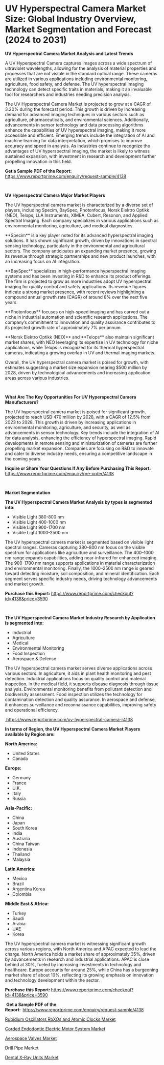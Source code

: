 <p><h1>UV Hyperspectral Camera Market Size: Global Industry Overview, Market Segmentation and Forecast (2024 to 2031)</h1></p><p><strong>UV Hyperspectral Camera Market Analysis and Latest Trends</strong></p>
<p><p>A UV Hyperspectral Camera captures images across a wide spectrum of ultraviolet wavelengths, allowing for the analysis of material properties and processes that are not visible in the standard optical range. These cameras are utilized in various applications including environmental monitoring, agriculture, food safety, and defense. The UV hyperspectral imaging technology can detect specific traits in materials, making it an invaluable tool for researchers and industries needing precision analysis.</p><p>The UV Hyperspectral Camera Market is projected to grow at a CAGR of 3.20% during the forecast period. This growth is driven by increasing demand for advanced imaging techniques in various sectors such as agriculture, pharmaceuticals, and environmental sciences. Additionally, advancements in sensor technology and data processing algorithms enhance the capabilities of UV hyperspectral imaging, making it more accessible and efficient. Emerging trends include the integration of AI and machine learning for data interpretation, which promises to improve accuracy and speed in analysis. As industries continue to recognize the advantages of UV hyperspectral imaging, the market is likely to witness sustained expansion, with investment in research and development further propelling innovation in this field.</p></p>
<p><strong>Get a Sample PDF of the Report:&nbsp;</strong> <a href="https://www.reportprime.com/enquiry/request-sample/4138">https://www.reportprime.com/enquiry/request-sample/4138</a></p>
<p>&nbsp;</p>
<p><strong>UV Hyperspectral Camera Major Market Players</strong></p>
<p><p>The UV hyperspectral camera market is characterized by a diverse set of players, including Specim, BaySpec, Photonfocus, Norsk Elektro Optikk (NEO), Telops, LLA Instruments, XIMEA, Cubert, Resonon, and Applied Spectral Imaging. Each company specializes in various applications such as environmental monitoring, agriculture, and medical diagnostics.</p><p>**Specim** is a key player noted for its advanced hyperspectral imaging solutions. It has shown significant growth, driven by innovations in spectral sensing technology, particularly in the environmental and agricultural sectors. The company anticipates an expanding market presence, growing its revenue through strategic partnerships and new product launches, with an increasing focus on AI integration.</p><p>**BaySpec** specializes in high-performance hyperspectral imaging systems and has been investing in R&D to enhance its product offerings. The firm is projected to grow as more industries adopt UV hyperspectral imaging for quality control and safety applications. Its revenue figures indicate a strong market presence, with recent reviews highlighting a compound annual growth rate (CAGR) of around 8% over the next five years.</p><p>**Photonfocus** focuses on high-speed imaging and has carved out a niche in industrial automation and scientific research applications. The company’s commitment to innovation and quality assurance contributes to its projected growth rate of approximately 7% per annum.</p><p>**Norsk Elektro Optikk (NEO)** and **Telops** also maintain significant market shares, with NEO leveraging its expertise in UV technology for niche applications, while Telops is recognized for its thermal hyperspectral cameras, indicating a growing overlap in UV and thermal imaging markets.</p><p>Overall, the UV hyperspectral camera market is poised for growth, with estimates suggesting a market size expansion nearing $500 million by 2028, driven by technological advancements and increasing application areas across various industries.</p></p>
<p>&nbsp;</p>
<p><strong>What Are The Key Opportunities For UV Hyperspectral Camera Manufacturers?</strong></p>
<p><p>The UV hyperspectral camera market is poised for significant growth, projected to reach USD 470 million by 2028, with a CAGR of 12.5% from 2023 to 2028. This growth is driven by increasing applications in environmental monitoring, agriculture, and security, as well as advancements in sensor technology. Key trends include the integration of AI for data analysis, enhancing the efficiency of hyperspectral imaging. Rapid developments in remote sensing and miniaturization of cameras are further propelling market expansion. Companies are focusing on R&D to innovate and cater to diverse industry needs, ensuring a competitive landscape in the coming years.</p></p>
<p><strong>Inquire or Share Your Questions If Any Before Purchasing This Report:</strong> <a href="https://www.reportprime.com/enquiry/pre-order/4138">https://www.reportprime.com/enquiry/pre-order/4138</a></p>
<p>&nbsp;</p>
<p><strong>Market Segmentation</strong></p>
<p><strong>The UV Hyperspectral Camera Market Analysis by types is segmented into:</strong></p>
<p><ul><li>Visible Light 380-800 nm</li><li>Visible Light 400-1000 nm</li><li>Visible Light 900-1700 nm</li><li>Visible Light 1000-2500 nm</li></ul></p>
<p><p>The UV hyperspectral camera market is segmented based on visible light spectral ranges. Cameras capturing 380–800 nm focus on the visible spectrum for applications like agriculture and surveillance. The 400–1000 nm range expands capabilities, adding near-infrared for enhanced imaging. The 900–1700 nm range supports applications in material characterization and environmental monitoring. Finally, the 1000–2500 nm range is geared toward detecting moisture, soil composition, and mineral identification. Each segment serves specific industry needs, driving technology advancements and market growth.</p></p>
<p><strong>Purchase this Report:&nbsp;</strong><a href="https://www.reportprime.com/checkout?id=4138&price=3590">https://www.reportprime.com/checkout?id=4138&price=3590</a></p>
<p>&nbsp;</p>
<p><strong>The UV Hyperspectral Camera Market Industry Research by Application is segmented into:</strong></p>
<p><ul><li>Industrial</li><li>Agriculture</li><li>Medical</li><li>Environmental Monitoring</li><li>Food Inspection</li><li>Aerospace & Defense</li></ul></p>
<p><p>The UV hyperspectral camera market serves diverse applications across various sectors. In agriculture, it aids in plant health monitoring and pest detection. Industrial applications focus on quality control and material inspection. In the medical field, it supports disease diagnosis through tissue analysis. Environmental monitoring benefits from pollutant detection and biodiversity assessment. Food inspection utilizes the technology for contamination detection and quality assurance. In aerospace and defense, it enhances surveillance and reconnaissance capabilities, improving safety and operational efficiency.</p></p>
<p><a href="https://www.reportprime.com/uv-hyperspectral-camera-r4138">&nbsp;https://www.reportprime.com/uv-hyperspectral-camera-r4138</a></p>
<p><strong>In terms of Region, the UV Hyperspectral Camera Market Players available by Region are:</strong></p>
<p>
    <p> <strong> North America: </strong>
        <ul>
            <li>United States</li>
            <li>Canada</li>
        </ul>
        </p> 
    <p> <strong> Europe: </strong>
        <ul>
            <li>Germany</li>
            <li>France</li>
            <li>U.K.</li>
            <li>Italy</li>
            <li>Russia</li>
        </ul>
        </p> 
    <p> <strong> Asia-Pacific: </strong>
        <ul>
            <li>China</li>
            <li>Japan</li>
            <li>South Korea</li>
            <li>India</li>
            <li>Australia</li>
            <li>China Taiwan</li>
            <li>Indonesia</li>
            <li>Thailand</li>
            <li>Malaysia</li>
        </ul>
        </p> 
    <p> <strong> Latin America: </strong>
        <ul>
            <li>Mexico</li>
            <li>Brazil</li>
            <li>Argentina Korea</li>
            <li>Colombia</li>
        </ul>
        </p> 
    <p> <strong> Middle East & Africa: </strong>
        <ul>
            <li>Turkey</li>
            <li>Saudi</li>
            <li>Arabia</li>
            <li>UAE</li>
            <li>Korea</li>
        </ul>
    </p>
    </p>
<p><p>The UV hyperspectral camera market is witnessing significant growth across various regions, with North America and APAC expected to lead the charge. North America holds a market share of approximately 35%, driven by advancements in research and industrial applications. APAC is close behind at 30%, fueled by increasing investments in technology and healthcare. Europe accounts for around 25%, while China has a burgeoning market share of about 10%, reflecting its growing emphasis on innovation and technology development within the sector.</p></p>
<p><strong>Purchase this Report: </strong><a href="https://www.reportprime.com/checkout?id=4138&price=3590">https://www.reportprime.com/checkout?id=4138&price=3590</a></p>
<p>&nbsp;<strong>Get a Sample PDF of the Report:&nbsp;&nbsp;</strong><a href="https://www.reportprime.com/enquiry/request-sample/4138">https://www.reportprime.com/enquiry/request-sample/4138</a></p>
<p><strong></strong></p>
<p><p><a href="https://github.com/mabutironaldo/Market-Research-Report-List-6/blob/main/rubidium-oscillators-rbxos-and-atomic-clocks-market.md">Rubidium Oscillators RbXOs and Atomic Clocks Market</a></p><p><a href="https://issuu.com/reportprime-2/docs/corded-endodontic-electric-motor-sy_1f8f6613bbd9ae">Corded Endodontic Electric Motor System Market</a></p><p><a href="https://www.linkedin.com/pulse/future-trajectory-aerospace-valves-market-emerging-trends-forecasts-g8hzc?trackingId=55mt7FKbQbK4nnaFaU3omQ%3D%3D">Aerospace Valves Market</a></p><p><a href="https://www.linkedin.com/pulse/drill-pipe-market-share-size-trends-industry-analysis-report-mgo8c?trackingId=nXEvOO85QVub%2Ffv48%2F80NQ%3D%3D">Drill Pipe Market</a></p><p><a href="https://issuu.com/reportprime-2/docs/dental-x-ray-units-market-size-2030_725dbd1279217d">Dental X-Ray Units Market</a></p></p>